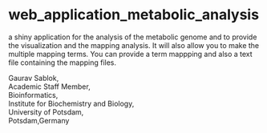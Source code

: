 # web_application_metabolic_analysis
a shiny application for the analysis of the metabolic genome and to provide the visualization and the mapping analysis. It will also allow you to make the multiple mapping terms. You can provide a term mappping and also a text file containing the mapping files. 

Gaurav Sablok,\
Academic Staff Member,\
Bioinformatics,\
Institute for Biochemistry and Biology,\
University of Potsdam,\
Potsdam,Germany

